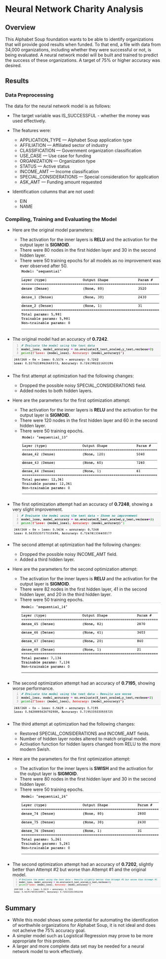 # Neural Network Charity Analysis
## Overview
This Alphabet Soup foundation wants to be able to identify organizations that will provide good results when funded.
To that end, a file with data from 34,000 organizations, including whether they were successful or not, is being evaluated.
A neural network model will be built and trained to predict the success of these organizations.
A target of 75% or higher accuracy was desired.

## Results
### Data Preprocessing
The data for the neural network model is as follows:
- The target variable was IS_SUCCESSFUL - whether the money was used effectively.

- The features were:
  - APPLICATION_TYPE — Alphabet Soup application type
  - AFFILIATION — Affiliated sector of industry
  - CLASSIFICATION — Government organization classification
  - USE_CASE — Use case for funding
  - ORGANIZATION — Organization type
  - STATUS — Active status
  - INCOME_AMT — Income classification
  - SPECIAL_CONSIDERATIONS — Special consideration for application
  - ASK_AMT — Funding amount requested
  
- Identification columns that are not used:
  - EIN
  - NAME
### Compiling, Training and Evaluating the Model
- Here are the original model parameters:<br>
  - The activation for the inner layers is <b>RELU</b> and the activation for the output layer is <b>SIGMOID</b>.<br>
  - There were 80 nodes in the first hidden layer and 30 in the second hidden layer.<br>
  - There were 50 training epochs for all models as no improvement was ever observed after 50.<br>
<img src=Resources\Original_Model.png></img><br>
- The original model had an accuracy of <b>0.7242</b>.
<img src=Resources\Original_Performance.png></img><br>

- The first attempt at optimization had the following changes:
  - Dropped the possible noisy SPECIAL_CONSIDERATIONS field.
  - Added nodes to both hidden layers.
 - Here are the parameters for the first optimization attempt:<br>
    - The activation for the inner layers is <b>RELU</b> and the activation for the output layer is <b>SIGMOID</b>.<br>
    - There were 120 nodes in the first hidden layer and 60 in the second hidden layer.<br>
    - There were 50 training epochs.<br>
<img src=Resources\Optimization1_Model.png></img><br>
 - The first optimization attempt had an accuracy of <b>0.7248</b>, showing a very slight improvement.
  <img src=Resources\Optimization1_Performance.png></img><br>
  
- The second attempt at optimization had the following changes:
  - Dropped the possible noisy INCOME_AMT field.
  - Added a third hidden layer.
 - Here are the parameters for the second optimization attempt:<br>
    - The activation for the inner layers is <b>RELU</b> and the activation for the output layer is <b>SIGMOID</b>.<br>
    - There were 82 nodes in the first hidden layer, 41 in the second hidden layer, and 20 in the third hidden layer.<br>
    - There were 50 training epochs.<br>
<img src=Resources\Optimization2_Model.png></img><br>
 - The second optimization attempt had an accuracy of <b>0.7195</b>, showing worse performance.
  <img src=Resources\Optimization2_Performance.png></img><br>
    
- The third attempt at optimization had the following changes:
  - Restored SPECIAL_CONSIDERATIONS and INCOME_AMT fields.
  - Number of hidden layer nodes altered to match original model.
  - Activation function for hidden layers changed from RELU to the more modern Swish.
 - Here are the parameters for the first optimization attempt:<br>
    - The activation for the inner layers is <b>SWISH</b> and the activation for the output layer is <b>SIGMOID</b>.<br>
    - There were 80 nodes in the first hidden layer and 30 in the second hidden layer.<br>
    - There were 50 training epochs.<br>
<img src=Resources\Optimization3_Model.png></img><br>
 - The second optimization attempt had an accuracy of <b>0.7202</b>, slightly better than Attempt #2 but worse than Attempt #1 and the original model.
  <img src=Resources\Optimization3_Performance.png></img><br>

## Summary
- While this model shows some potential for automating the identification of worthwhile organizations for Alphabet Soup, it is not ideal and does not acheive the 75% accuracy goal.
- A simpler model such as Logistical Regression may prove to be more appropriate for this problem.
- A larger and more complete data set may be needed for a neural network model to work effectively.
